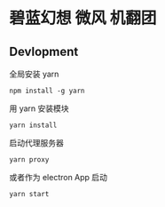 # 碧蓝幻想 微风 机翻团
## Devlopment
全局安装 yarn
```
npm install -g yarn
```
用 yarn 安装模块
```
yarn install
```
启动代理服务器
```
yarn proxy
```
或者作为 electron App 启动
```
yarn start
```